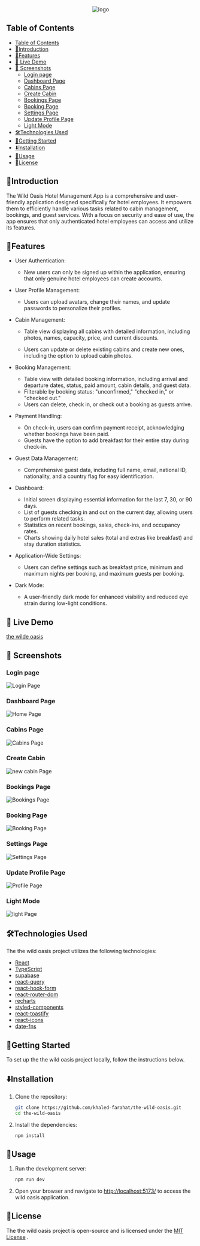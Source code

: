 <div align="center"><img src="./screenshots/logo-dark.png" alt="logo"/>
</div>

## Table of Contents

- [Table of Contents](#table-of-contents)
- [👋Introduction](#introduction)
- [🌟Features](#features)
- [🚀 Live Demo](#-live-demo)
- [📸 Screenshots](#-screenshots)
  - [Login page](#login-page)
  - [Dashboard Page](#dashboard-page)
  - [Cabins Page](#cabins-page)
  - [Create Cabin](#create-cabin)
  - [Bookings Page](#bookings-page)
  - [Booking Page](#booking-page)
  - [Settings Page](#settings-page)
  - [Update Profile Page](#update-profile-page)
  - [Light Mode](#light-mode)
- [🛠️Technologies Used](#️technologies-used)
- [🏁Getting Started](#getting-started)
- [⬇️Installation](#️installation)
- [🔧Usage](#usage)
- [📄License](#license)

## 👋Introduction

The Wild Oasis Hotel Management App is a comprehensive and user-friendly application designed specifically for hotel employees. It empowers them to efficiently handle various tasks related to cabin management, bookings, and guest services. With a focus on security and ease of use, the app ensures that only authenticated hotel employees can access and utilize its features.

## 🌟Features

- User Authentication:

  - New users can only be signed up within the application, ensuring that only genuine hotel employees can create accounts.

- User Profile Management:

  - Users can upload avatars, change their names, and update passwords to personalize their profiles.

- Cabin Management:

  - Table view displaying all cabins with detailed information, including photos, names, capacity, price, and current discounts.

  - Users can update or delete existing cabins and create new ones, including the option to upload cabin photos.

- Booking Management:

  - Table view with detailed booking information, including arrival and departure dates, status, paid amount, cabin details, and guest data.
  - Filterable by booking status: "unconfirmed," "checked in," or "checked out."
  - Users can delete, check in, or check out a booking as guests arrive.

- Payment Handling:

  - On check-in, users can confirm payment receipt, acknowledging whether bookings have been paid.
  - Guests have the option to add breakfast for their entire stay during check-in.

- Guest Data Management:

  - Comprehensive guest data, including full name, email, national ID, nationality, and a country flag for easy identification.

- Dashboard:

  - Initial screen displaying essential information for the last 7, 30, or 90 days.
  - List of guests checking in and out on the current day, allowing users to perform related tasks.
  - Statistics on recent bookings, sales, check-ins, and occupancy rates.
  - Charts showing daily hotel sales (total and extras like breakfast) and stay duration statistics.

- Application-Wide Settings:

  - Users can define settings such as breakfast price, minimum and maximum nights per booking, and maximum guests per booking.

- Dark Mode:

  - A user-friendly dark mode for enhanced visibility and reduced eye strain during low-light conditions.

## 🚀 Live Demo

[the wilde oasis](https://fast-react-pizza-ts.netlify.app)

## 📸 Screenshots

### Login page

![Login Page](./screenshots/login.png)

### Dashboard Page

![Home Page](./screenshots/dashboard.png)

### Cabins Page

![Cabins Page](./screenshots/cabins.png)

### Create Cabin

![new cabin Page](./screenshots/add-new-cabin.png)

### Bookings Page

![Bookings Page](./screenshots/bookings.png)

### Booking Page

![Booking Page](./screenshots/single-booking.png)

### Settings Page

![Settings Page](./screenshots/settings.png)

### Update Profile Page

![Profile Page](./screenshots/profile.png)

### Light Mode

![light Page](./screenshots/light.png)

## 🛠️Technologies Used

The the wild oasis project utilizes the following technologies:

- [React](https://reactjs.org/)
- [TypeScript](https://www.typescriptlang.org/)
- [supabase](https://supabase.io/)
- [react-query](https://react-query.tanstack.com/)
- [react-hook-form](https://react-hook-form.com/)
- [react-router-dom](https://reactrouter.com/web/guides/quick-start)
- [recharts](https://recharts.org/en-US/)
- [styled-components](https://styled-components.com/)
- [react-toastify](https://fkhadra.github.io/react-toastify/introduction)
- [react-icons](https://react-icons.github.io/react-icons/)
- [date-fns](https://date-fns.org/)

## 🏁Getting Started

To set up the the wild oasis project locally, follow the instructions below.

## ⬇️Installation

1. Clone the repository:

   ```bash
   git clone https://github.com/khaled-farahat/the-wild-oasis.git
   cd the-wild-oasis
   ```

1. Install the dependencies:

   ```bash
   npm install
   ```

## 🔧Usage

1. Run the development server:

   ```bash
   npm run dev
   ```

1. Open your browser and navigate to [http://localhost:5173/](http://localhost:5173/) to access the wild oasis application.

## 📄License

The the wild oasis project is open-source and is licensed under the [MIT License](LICENSE) .

